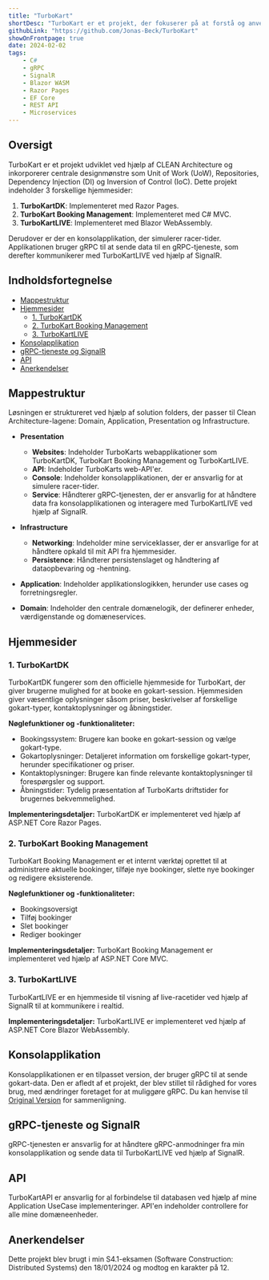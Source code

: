 ```yaml
---
title: "TurboKart"
shortDesc: "TurboKart er et projekt, der fokuserer på at forstå og anvende forskellige designmønstre sammen med CLEAN arkitekturer. TurboKart blev anvendt i forbindelse med min S4.1 Distributed Systems eksamen."
githubLink: "https://github.com/Jonas-Beck/TurboKart"
showOnFrontpage: true
date: 2024-02-02
tags:
    - C#
    - gRPC
    - SignalR
    - Blazor WASM
    - Razor Pages
    - EF Core
    - REST API
    - Microservices
---
```


## Oversigt

TurboKart er et projekt udviklet ved hjælp af CLEAN Architecture og inkorporerer centrale designmønstre som Unit of Work (UoW), Repositories, Dependency Injection (DI) og Inversion of Control (IoC). Dette projekt indeholder 3 forskellige hjemmesider:

1. **TurboKartDK**: Implementeret med Razor Pages.
2. **TurboKart Booking Management**: Implementeret med C# MVC.
3. **TurboKartLIVE**: Implementeret med Blazor WebAssembly.

Derudover er der en konsolapplikation, der simulerer racer-tider. Applikationen bruger gRPC til at sende data til en gRPC-tjeneste, som derefter kommunikerer med TurboKartLIVE ved hjælp af SignalR.

## Indholdsfortegnelse

-   [Mappestruktur](#mappestruktur)
-   [Hjemmesider](#hjemmesider)
    -   [1. TurboKartDK](#1-turbokartdk)
    -   [2. TurboKart Booking Management](#2-turbokart-booking-management)
    -   [3. TurboKartLIVE](#3-turbokartlive)
-   [Konsolapplikation](#konsolapplikation)
-   [gRPC-tjeneste og SignalR](#grpc-tjeneste-og-signalr)
-   [API](#api)
-   [Anerkendelser](#anerkendelser)

## Mappestruktur

Løsningen er struktureret ved hjælp af solution folders, der passer til Clean Architecture-lagene: Domain, Application, Presentation og Infrastructure.

-   **Presentation**

    -   **Websites**: Indeholder TurboKarts webapplikationer som TurboKartDK, TurboKart Booking Management og TurboKartLIVE.
    -   **API**: Indeholder TurboKarts web-API'er.
    -   **Console**: Indeholder konsolapplikationen, der er ansvarlig for at simulere racer-tider.
    -   **Service**: Håndterer gRPC-tjenesten, der er ansvarlig for at håndtere data fra konsolapplikationen og interagere med TurboKartLIVE ved hjælp af SignalR.

-   **Infrastructure**

    -   **Networking**: Indeholder mine serviceklasser, der er ansvarlige for at håndtere opkald til mit API fra hjemmesider.
    -   **Persistence**: Håndterer persistenslaget og håndtering af dataopbevaring og -hentning.

-   **Application**: Indeholder applikationslogikken, herunder use cases og forretningsregler.

-   **Domain**: Indeholder den centrale domænelogik, der definerer enheder, værdigenstande og domæneservices.

## Hjemmesider

### 1. TurboKartDK

TurboKartDK fungerer som den officielle hjemmeside for TurboKart, der giver brugerne mulighed for at booke en gokart-session. Hjemmesiden giver væsentlige oplysninger såsom priser, beskrivelser af forskellige gokart-typer, kontaktoplysninger og åbningstider.

**Nøglefunktioner og -funktionaliteter:**

-   Bookingssystem: Brugere kan booke en gokart-session og vælge gokart-type.
-   Gokartoplysninger: Detaljeret information om forskellige gokart-typer, herunder specifikationer og priser.
-   Kontaktoplysninger: Brugere kan finde relevante kontaktoplysninger til forespørgsler og support.
-   Åbningstider: Tydelig præsentation af TurboKarts driftstider for brugernes bekvemmelighed.

**Implementeringsdetaljer:**
TurboKartDK er implementeret ved hjælp af ASP.NET Core Razor Pages.

### 2. TurboKart Booking Management

TurboKart Booking Management er et internt værktøj oprettet til at administrere aktuelle bookinger, tilføje nye bookinger, slette nye bookinger og redigere eksisterende.

**Nøglefunktioner og -funktionaliteter:**

-   Bookingsoversigt
-   Tilføj bookinger
-   Slet bookinger
-   Rediger bookinger

**Implementeringsdetaljer:**
TurboKart Booking Management er implementeret ved hjælp af ASP.NET Core MVC.

### 3. TurboKartLIVE

TurboKartLIVE er en hjemmeside til visning af live-racetider ved hjælp af SignalR til at kommunikere i realtid.

**Implementeringsdetaljer:**
TurboKartLIVE er implementeret ved hjælp af ASP.NET Core Blazor WebAssembly.

## Konsolapplikation

Konsolapplikationen er en tilpasset version, der bruger gRPC til at sende gokart-data. Den er afledt af et projekt, der blev stillet til rådighed for vores brug, med ændringer foretaget for at muliggøre gRPC. Du kan henvise til [Original Version](https://github.com/mads-mikkel/Turbokart/tree/master/src/Application/Marada.LapTimer.Simulation) for sammenligning.

## gRPC-tjeneste og SignalR

gRPC-tjenesten er ansvarlig for at håndtere gRPC-anmodninger fra min konsolapplikation og sende data til TurboKartLIVE ved hjælp af SignalR.

## API

TurboKartAPI er ansvarlig for al forbindelse til databasen ved hjælp af mine Application UseCase implementeringer. API'en indeholder controllere for alle mine domæneenheder.

## Anerkendelser

Dette projekt blev brugt i min S4.1-eksamen (Software Construction: Distributed Systems) den 18/01/2024 og modtog en karakter på 12.

